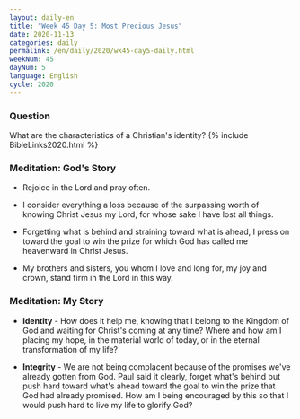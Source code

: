 ```yaml
---
layout: daily-en
title: "Week 45 Day 5: Most Precious Jesus"
date: 2020-11-13 
categories: daily
permalink: /en/daily/2020/wk45-day5-daily.html
weekNum: 45
dayNum: 5
language: English
cycle: 2020
---
```

### Question     
What are the characteristics of a Christian's identity?
{% include BibleLinks2020.html %} 

### Meditation: God's Story   
+ Rejoice in the Lord and pray often. 

+ I consider everything a loss because of the surpassing worth of knowing Christ Jesus my Lord, for whose sake I have lost all things. 

+ Forgetting what is behind and straining toward what is ahead, I press on toward the goal to win the prize for which God has called me heavenward in Christ Jesus. 

+ My brothers and sisters, you whom I love and long for, my joy and crown, stand firm in the Lord in this way. 

### Meditation: My Story   
+ **Identity** - How does it help me, knowing that I belong to the Kingdom of God and waiting for Christ's coming at any time? Where and how am I placing my hope, in the material world of today, or in the eternal transformation of my life? 

+ **Integrity** - We are not being complacent because of the promises we've already gotten from God. Paul said it clearly, forget what's behind but push hard toward what's ahead toward the goal to win the prize that God had already promised. How am I being encouraged by this so that I would push hard to live my life to glorify God? 
